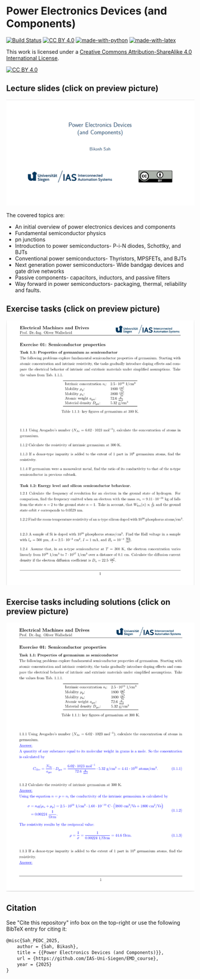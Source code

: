 # Power Electronics Devices (and Components)

[![Build Status](https://github.com/IAS-Uni-Siegen/EMD_Course/actions/workflows/BuildPDFs.yml/badge.svg)](https://github.com/IAS-Uni-Siegen/EMD_Course/actions/workflows/BuildPDFs.yml)
[![CC BY 4.0][cc-by-shield]][cc-by]
[![made-with-python](https://img.shields.io/badge/Made%20with-Python-1f425f.svg)](https://www.python.org/)
[![made-with-latex](https://img.shields.io/badge/Made%20with-LaTeX-1f425f.svg)](https://www.latex-project.org/)
<!-- [![DOI](https://zenodo.org/badge/DOI/10.5281/zenodo.14215441.svg)](https://doi.org/10.5281/zenodo.14215441) -->



This work is licensed under a
[Creative Commons Attribution-ShareAlike 4.0 International License][cc-by].

[![CC BY 4.0][cc-by-image]][cc-by]

[cc-by]: http://creativecommons.org/licenses/by/4.0/
[cc-by-image]: https://licensebuttons.net/l/by/4.0/88x31.png
[cc-by-shield]: https://img.shields.io/badge/License-CC%20BY%204.0-lightgrey.svg

## Lecture slides (click on preview picture)
<a href="https://ias-uni-siegen.github.io/PEDC_course/lecture.pdf" target="_blank" class="image fit"><img src="misc/Lecture_preview.png" alt=""></a>

The covered topics are:
- An initial overview of power electronics devices and components
- Fundamental semiconductor physics
- pn junctions
- Introduction to power semiconductors- P-i-N diodes, Schottky, and BJTs 
- Conventional power semiconductors- Thyristors, MPSFETs, and BJTs
- Next generation power semiconductors- Wide bandgap devices and gate drive networks
- Passive components- capacitors, inductors, and passive filters
- Way forward in power semiconductors- packaging, thermal, reliability and faults. 

## Exercise tasks (click on preview picture)
<a href="https://ias-uni-siegen.github.io/PEDC_course/exercise.pdf" target="_blank" class="image fit"><img src="misc/Exercise_preview.png" alt=""></a>

## Exercise tasks including solutions (click on preview picture)
<a href="https://ias-uni-siegen.github.io/PEDC_course/exercise_with_solution.pdf" target="_blank" class="image fit"><img src="misc/Exercise_with_solution_preview.png" alt=""></a>

<!--## Exam history

| Exam       | Only Tasks                                  | Tasks with Solutions                            |
|------------|---------------------------------------------|-------------------------------------------------|
| Summer 2025       | [Only Tasks](https://ias-uni-siegen.github.io/EMD_course/summer2024.pdf)   | [Tasks with Solutions](https://ias-uni-siegen.github.io/EMD_course/summer2024_with_solution.pdf) |
| Summer 2025 (mock-up)| [Only Tasks](https://ias-uni-siegen.github.io/EMD_course/summer2024_mock-up.pdf)   | [Tasks with Solutions](https://ias-uni-siegen.github.io/EMD_course/summer2024_mock-up_with_solution.pdf) |
-->


## Citation
See "Cite this repository" info box on the top-right or use the following BibTeX entry for citing it:
```
@misc{Sah_PEDC_2025,
    author = {Sah, Bikash},
    title = {{Power Electronics Devices (and Components)}},
    url = {https://github.com/IAS-Uni-Siegen/EMD_course},
    year = {2025}
}
```
